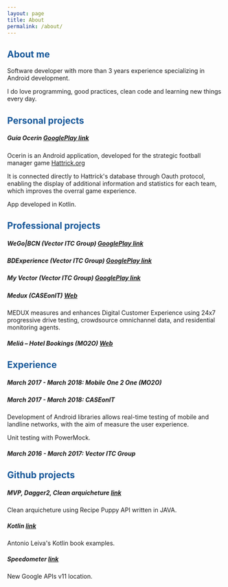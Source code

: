 ```yaml
---
layout: page
title: About
permalink: /about/
---
```


## <span style="color: rgb(21,87,153)">About me</span>
Software developer with more than 3 years experience specializing in Android development.

I do love programming, good practices, clean code and learning new things every day. 

## <span style="color: rgb(21,87,153)">Personal projects</span>

##### Guía Ocerin [GooglePlay link](https://play.google.com/store/apps/details?id=com.guiaocerin)
Ocerin is an Android application, developed for the strategic football manager game [Hattrick.org](https://www.hattrick.org/)

It is connected directly to Hattrick's database through Oauth protocol, enabling the display of additional information and statistics for each team, which improves the overral game experience.

App developed in Kotlin.

## <span style="color: rgb(21,87,153)">Professional projects</span>

##### WeGo|BCN (Vector ITC Group) [GooglePlay link](https://play.google.com/store/apps/details?id=com.wego.bcn)

##### BDExperience (Vector ITC Group) [GooglePlay link](https://play.google.com/store/apps/details?id=com.bdtravel.re_appbdtravelandroid)

##### My Vector (Vector ITC Group) [GooglePlay link](https://play.google.com/store/apps/details?id=com.vectormobile.myvector&hl=es)

##### Medux (CASEonIT) [Web](https://www.caseonit.com/)
MEDUX measures and enhances Digital Customer Experience using 24x7 progressive drive testing, crowdsource omnichannel data, and residential monitoring agents.

##### Meliá – Hotel Bookings (MO2O) [Web](https://play.google.com/store/apps/details?id=es.mobail.meliarewards&hl=es) 

## <span style="color: rgb(21,87,153)">Experience</span>
##### March 2017 - March 2018: Mobile One 2 One (MO2O)


##### March 2017 - March 2018: CASEonIT

Development of Android libraries allows real-time testing of mobile and landline networks, with the aim of
measure the user experience.

Unit testing with PowerMock.

##### March 2016 - March 2017: Vector ITC Group

## <span style="color: rgb(21,87,153)">Github projects</span>

##### MVP, Dagger2, Clean arquicheture [link](https://github.com/alruiz85/Recipes)
Clean arquicheture using Recipe Puppy API written in JAVA.
##### Kotlin [link](https://github.com/alruiz85/Kotlin)
Antonio Leiva's Kotlin book examples.
##### Speedometer [link](https://github.com/alruiz85/Speedometer)
New Google APIs v11 location.
